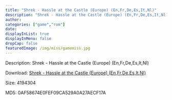```yaml
---
title: "Shrek - Hassle at the Castle (Europe) (En,Fr,De,Es,It,Nl)"
description: "Shrek - Hassle at the Castle (Europe) (En,Fr,De,Es,It,Nl)"
author: 
categories: ["game","rom"]
date: 
displayInList: true
displayInMenu: false
dropCap: false
featuredImage: /img/miss/gamemiss.jpg
---
```


Description: Shrek - Hassle at the Castle (Europe) (En,Fr,De,Es,It,Nl)

Download: <a style="text-decoration:underline;" href="https://mega.nz/#!nTYiVSAI!IgOZLU57JXD6pjenoOjjqEWSn3PEl_yFy6dnBX3t6Ak" target = "_blank" rel = "nofollow" > Shrek - Hassle at the Castle (Europe) (En,Fr,De,Es,It,Nl)</a>

Size: 4194304

MD5: 0AF58674E0FEF09CA529A0A27AECF17A

